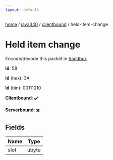 ```yaml
---
layout: default
---
```


[home](/)  /  [java340](/protocol/java340)  /  [clientbound](/protocol/java340/clientbound)  /  held-item-change

# Held item change

Encode/decode this packet in [Sandbox](../../../sandbox/java340#clientbound.held_item_change)

**Id**: 58

**Id** (hex): 3A

**Id** (bin): 00111010

**Clientbound**: ✔️

**Serverbound**: ✖️

## Fields

Name | Type
---|---
slot | ubyte
